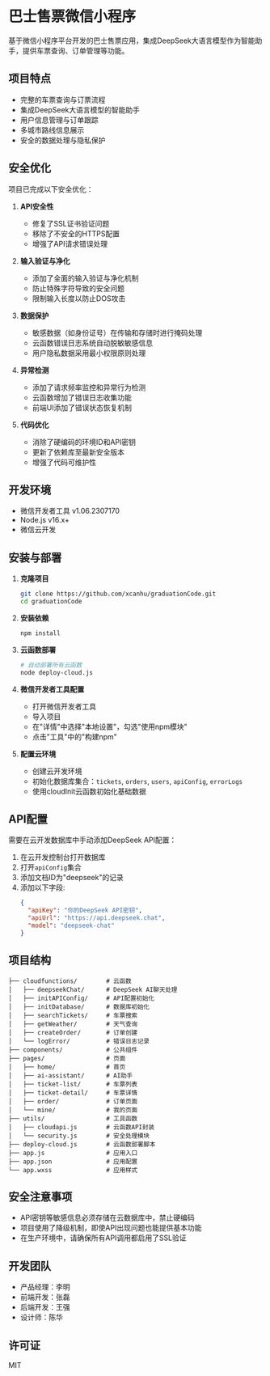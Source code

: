 # 巴士售票微信小程序

基于微信小程序平台开发的巴士售票应用，集成DeepSeek大语言模型作为智能助手，提供车票查询、订单管理等功能。

## 项目特点

- 完整的车票查询与订票流程
- 集成DeepSeek大语言模型的智能助手
- 用户信息管理与订单跟踪
- 多城市路线信息展示
- 安全的数据处理与隐私保护

## 安全优化

项目已完成以下安全优化：

1. **API安全性**
   - 修复了SSL证书验证问题
   - 移除了不安全的HTTPS配置
   - 增强了API请求错误处理

2. **输入验证与净化**
   - 添加了全面的输入验证与净化机制
   - 防止特殊字符导致的安全问题
   - 限制输入长度以防止DOS攻击

3. **数据保护**
   - 敏感数据（如身份证号）在传输和存储时进行掩码处理
   - 云函数错误日志系统自动脱敏敏感信息
   - 用户隐私数据采用最小权限原则处理

4. **异常检测**
   - 添加了请求频率监控和异常行为检测
   - 云函数增加了错误日志收集功能
   - 前端UI添加了错误状态恢复机制

5. **代码优化**
   - 消除了硬编码的环境ID和API密钥
   - 更新了依赖库至最新安全版本
   - 增强了代码可维护性

## 开发环境

- 微信开发者工具 v1.06.2307170
- Node.js v16.x+
- 微信云开发

## 安装与部署

1. **克隆项目**
   ```bash
   git clone https://github.com/xcanhu/graduationCode.git
   cd graduationCode
   ```

2. **安装依赖**
   ```bash
   npm install
   ```

3. **云函数部署**
   ```bash
   # 自动部署所有云函数
   node deploy-cloud.js
   ```

4. **微信开发者工具配置**
   - 打开微信开发者工具
   - 导入项目
   - 在"详情"中选择"本地设置"，勾选"使用npm模块"
   - 点击"工具"中的"构建npm"

5. **配置云环境**
   - 创建云开发环境
   - 初始化数据库集合：`tickets`, `orders`, `users`, `apiConfig`, `errorLogs`
   - 使用cloudInit云函数初始化基础数据

## API配置

需要在云开发数据库中手动添加DeepSeek API配置：

1. 在云开发控制台打开数据库
2. 打开`apiConfig`集合
3. 添加文档ID为"deepseek"的记录
4. 添加以下字段:
   ```json
   {
     "apiKey": "你的DeepSeek API密钥",
     "apiUrl": "https://api.deepseek.chat",
     "model": "deepseek-chat"
   }
   ```

## 项目结构

```
├── cloudfunctions/        # 云函数
│   ├── deepseekChat/      # DeepSeek AI聊天处理
│   ├── initAPIConfig/     # API配置初始化 
│   ├── initDatabase/      # 数据库初始化
│   ├── searchTickets/     # 车票搜索
│   ├── getWeather/        # 天气查询
│   ├── createOrder/       # 订单创建
│   └── logError/          # 错误日志记录
├── components/            # 公共组件
├── pages/                 # 页面
│   ├── home/              # 首页
│   ├── ai-assistant/      # AI助手
│   ├── ticket-list/       # 车票列表
│   ├── ticket-detail/     # 车票详情
│   ├── order/             # 订单页面
│   └── mine/              # 我的页面
├── utils/                 # 工具函数
│   ├── cloudapi.js        # 云函数API封装
│   └── security.js        # 安全处理模块
├── deploy-cloud.js        # 云函数部署脚本
├── app.js                 # 应用入口
├── app.json               # 应用配置
└── app.wxss               # 应用样式
```

## 安全注意事项

- API密钥等敏感信息必须存储在云数据库中，禁止硬编码
- 项目使用了降级机制，即使API出现问题也能提供基本功能
- 在生产环境中，请确保所有API调用都启用了SSL验证

## 开发团队

- 产品经理：李明
- 前端开发：张磊
- 后端开发：王强
- 设计师：陈华

## 许可证

MIT

